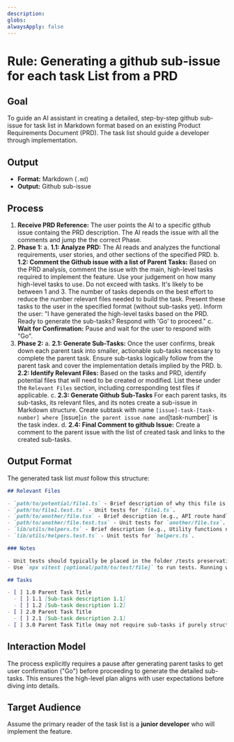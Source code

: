 ```yaml
---
description:
globs:
alwaysApply: false
---
```


# Rule: Generating a github sub-issue for each task List from a PRD

## Goal

To guide an AI assistant in creating a detailed, step-by-step github sub-issue for task list in Markdown format based on an existing Product Requirements Document (PRD). The task list should guide a developer through implementation.

## Output

- **Format:** Markdown (`.md`)
- **Output:** Github sub-issue

## Process

1.  **Receive PRD Reference:** The user points the AI to a specific github issue containg the PRD description. The AI reads the issue with all the comments and jump the the correct Phase.
2.  **Phase 1:**
    a. **1.1: Analyze PRD:** The AI reads and analyzes the functional requirements, user stories, and other sections of the specified PRD.
    b. **1.2: Comment the Github issue with a list of Parent Tasks:** Based on the PRD analysis, comment the issue with the main, high-level tasks required to implement the feature. Use your judgement on how many high-level tasks to use. Do not exceed with tasks. It's likely to be between 1 and 3. The number of tasks depends on the best effort to reduce the number relevant files needed to build the task. Present these tasks to the user in the specified format (without sub-tasks yet). Inform the user: "I have generated the high-level tasks based on the PRD. Ready to generate the sub-tasks? Respond with 'Go' to proceed."
    c.  **Wait for Confirmation:** Pause and wait for the user to respond with "Go".
3. **Phase 2:**
    a.  **2.1: Generate Sub-Tasks:** Once the user confirms, break down each parent task into smaller, actionable sub-tasks necessary to complete the parent task. Ensure sub-tasks logically follow from the parent task and cover the implementation details implied by the PRD.
    b.  **2.2: Identify Relevant Files:** Based on the tasks and PRD, identify potential files that will need to be created or modified. List these under the `Relevant Files` section, including corresponding test files if applicable.
    c.  **2.3: Generate Github Sub-Tasks** For each parent tasks, its sub-tasks, its relevant files, and its notes create a sub-issue in Markdown structure. Create subtask with name `[issue]-task-[task-number] where `[issue]` in the parent issue name and `[task-number]` is the task index.
    d.  **2.4: Final Comment to github Issue:** Create a comment to the parent issue with the list of created task and links to the created sub-tasks.

## Output Format

The generated task list _must_ follow this structure:

```markdown
## Relevant Files

- `path/to/potential/file1.ts` - Brief description of why this file is relevant (e.g., Contains the main component for this feature).
- `path/to/file1.test.ts` - Unit tests for `file1.ts`.
- `path/to/another/file.tsx` - Brief description (e.g., API route handler for data submission).
- `path/to/another/file.test.tsx` - Unit tests for `another/file.tsx`.
- `lib/utils/helpers.ts` - Brief description (e.g., Utility functions needed for calculations).
- `lib/utils/helpers.test.ts` - Unit tests for `helpers.ts`.

### Notes

- Unit tests should typically be placed in the folder /tests preservating the same structure of the ./src file (e.g., `./src/ComponentA/MyComponent.tsx` and `./tests/ComponentA/MyComponent.test.tsx` ).
- Use `npx vitest [optional/path/to/test/file]` to run tests. Running without a path executes all tests found by the Vitest configuration.

## Tasks

- [ ] 1.0 Parent Task Title
  - [ ] 1.1 [Sub-task description 1.1]
  - [ ] 1.2 [Sub-task description 1.2]
- [ ] 2.0 Parent Task Title
  - [ ] 2.1 [Sub-task description 2.1]
- [ ] 3.0 Parent Task Title (may not require sub-tasks if purely structural or configuration)
```

## Interaction Model

The process explicitly requires a pause after generating parent tasks to get user confirmation ("Go") before proceeding to generate the detailed sub-tasks. This ensures the high-level plan aligns with user expectations before diving into details.

## Target Audience

Assume the primary reader of the task list is a **junior developer** who will implement the feature.
